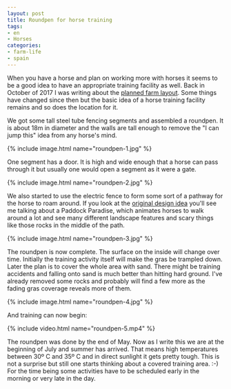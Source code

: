 ```yaml
---
layout: post
title: Roundpen for horse training
tags:
- en
- Horses
categories:
- farm-life
- spain
---
```

When you have a horse and plan on working more with horses it seems to be a good idea to have an appropriate training facility as well. Back in October of 2017 I was writing about the [planned farm layout](/2017/10/07/farm-layout.html). Some things have changed since then but the basic idea of a horse training facility remains and so does the location for it.

We got some tall steel tube fencing segments and assembled a roundpen. It is about 18m in diameter and the walls are tall enough to remove the "I can jump this" idea from any horse's mind.

{% include image.html name="roundpen-1.jpg" %}

One segment has a door. It is high and wide enough that a horse can pass through it but usually one would open a segment as it were a gate.

{% include image.html name="roundpen-2.jpg" %}

We also started to use the electric fence to form some sort of a pathway for the horse to roam around. If you look at the [original design idea](/2017/10/07/farm-layout.html) you'll see me talking about a Paddock Paradise, which animates horses to walk around a lot and see many different landscape features and scary things like those rocks in the middle of the path.

{% include image.html name="roundpen-3.jpg" %}

The roundpen is now complete. The surface on the inside will change over time. Initially the training activity itself will make the gras be trampled down. Later the plan is to cover the whole area with sand. There might be training accidents and falling onto sand is much better than hitting hard ground. I've already removed some rocks and probably will find a few more as the fading gras coverage reveals more of them.

{% include image.html name="roundpen-4.jpg" %}

And training can now begin:

{% include video.html name="roundpen-5.mp4" %}

The roundpen was done by the end of May. Now as I write this we are at the beginning of July and summer has arrived. That means high temperatures between 30º C and 35º C and in direct sunlight it gets pretty tough. This is not a surprise but still one starts thinking about a covered training area. :-) For the time being some activities have to be scheduled early in the morning or very late in the day.
